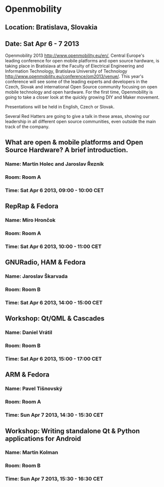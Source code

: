 # Openmobility
## Location: Bratislava, Slovakia
## Date: Sat Apr 6 - 7 2013
Openmobility 2013 <http://www.openmobility.eu/en/>, Central Europe's leading conference 
for open mobile platforms and open source hardware, is taking place in Bratislava 
at the Faculty of Electrical Engineering and Information Technology, Bratislava University 
of Technology  <http://www.openmobility.eu/conference/om2013/venue/>. This year's conference
will see some of the leading experts and developers in the Czech, Slovak and international
Open Source community focusing on open mobile technology and open hardware. For the first
time, Openmobility is going to take a closer look at the quickly growing DIY and Maker 
movement. 

Presentations will be held in English, Czech or Slovak.

Several Red Hatters are going to give a talk in these areas, showing our leadership in
all different open source communities, even outside the main track of the company.

## What are open & mobile platforms and Open Source Hardware? A brief introduction.
### Name: Martin Holec and Jaroslav Řezník
### Room: Room A
### Time: Sat Apr 6 2013, 09:00 - 10:00 CET

## RepRap & Fedora
### Name: Miro Hrončok
### Room: Room A
### Time: Sat Apr 6 2013, 10:00 - 11:00 CET

## GNURadio, HAM & Fedora
### Name: Jaroslav Škarvada
### Room: Room B
### Time: Sat Apr 6 2013, 14:00 - 15:00 CET

## Workshop: Qt/QML & Cascades
### Name: Daniel Vrátil
### Room: Room B
### Time: Sat Apr 6 2013, 15:00 - 17:00 CET

## ARM & Fedora
### Name: Pavel Tišnovský
### Room: Room A
### Time: Sun Apr 7 2013, 14:30 - 15:30 CET

## Workshop: Writing standalone Qt & Python applications for Android
### Name: Martin Kolman
### Room: Room B
### Time: Sun Apr 7 2013, 15:30 - 16:30 CET